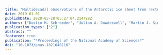 ```yaml
---
title: "Multidecadal observations of the Antarctic ice sheet from restored analog radar records"
date: 2019-01-01
publishDate: 2020-05-28T05:27:04.214788Z
authors: ["Dustin M. Schroeder", "Julian A. Dowdeswell", "Martin J. Siegert", "Robert G. Bingham", "Winnie Chu", "Emma J. MacKie", "Matthew R. Siegfried", "Katherine I. Vega", "John R. Emmons", "Keith Winstein"]
publication_types: ["2"]
abstract: ""
featured: true
publication: "*Proceedings of the National Academy of Sciences*"
doi: "10.1073/pnas.1821646116"
---
```


